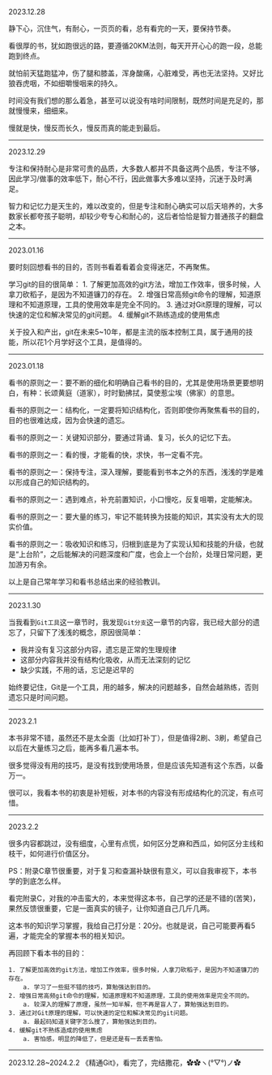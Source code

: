 2023.12.28

静下心，沉住气，有耐心，一页页的看，总有看完的一天，要保持节奏。

看很厚的书，犹如跑很远的路，要遵循20KM法则，每天开开心心的跑一段，总能跑到终点。

就怕前天猛跑猛冲，伤了腿和膝盖，浑身酸痛，心脏难受，再也无法坚持。又好比狼吞虎咽，不如细嚼慢咽来的持久。

时间没有我们想的那么着急，甚至可以说没有啥时间限制，既然时间是充足的，那就慢慢来，细细来。

慢就是快，慢反而长久，慢反而真的能走到最后。

----------------------------------------------------------------------------------------------------------------------------------------------------

2023.12.29

专注和保持耐心是非常可贵的品质，大多数人都并不具备这两个品质，专注不够，因此学习/做事的效率低下，耐心不行，因此做事大多难以坚持，沉迷于及时满足。

智力和记忆力是天生的，难以改变的，但是专注和耐心确实可以后天培养的，大多数家长都夸孩子聪明，却较少夸专心和耐心的，这后者恰恰是智力普通孩子的翻盘之本。

----------------------------------------------------------------------------------------------------------------------------------------------------

2023.01.16

要时刻回想看书的目的，否则书看着看着会变得迷茫，不再聚焦。

学习git的目的很简单：
	1. 了解更加高效的git方法，增加工作效率，很多时候，人拿刀砍稻子，是因为不知道镰刀的存在。
	2. 增强日常高频git命令的理解，知道原理和不知道原理，工具的使用效率是完全不同的。
	3. 通过对Git原理的理解，可以快速的定位和解决常见的git问题。
	4. 缓解git不熟练造成的使用焦虑

关于投入和产出，git在未来5~10年，都是主流的版本控制工具，属于通用的技能，所以花1个月学好这个工具，是值得的。

----------------------------------------------------------------------------------------------------------------------------------------------------

2023.01.18

看书的原则之一：要不断的细化和明确自己看书的目的，尤其是使用场景更要想明白，有种：长颂黄庭（道家），时时勤拂拭，莫使惹尘埃（佛家）的意思。

看书的原则之一：结构化，一定要将知识结构化，否则即使你再聚焦看书的目的，目的也很难达成，因为会快速的遗忘。

看书的原则之一：关键知识部分，要通过背诵、复习，长久的记忆下去。

看书的原则之一：看的慢，才能看的快，求快，书一定看不完。

看书的原则之一：保持专注，深入理解，要能看到书本之外的东西，浅浅的学是难以形成自己的知识结构的。

看书的原则之一：遇到难点，补充前置知识，小口慢吃，反复咀嚼，定能解决。

看书的原则之一：要大量的练习，牢记不能转换为技能的知识，其实没有太大的现实价值。

看书的原则之一：吸收知识和练习，归根到底是为了实现认知和技能的升级，也就是“上台阶”，之后能解决的问题深度和广度，也会上一个台阶，处理日常问题，更加游刃有余。

以上是自己常年学习和看书总结出来的经验教训。


----------------------------------------------------------------------------------------------------------------------------------------------------

2023.1.30

当我看到`Git工具`这一章节时，我发现`Git分支`这一章节的内容，我已经大部分的遗忘了，只留下了浅浅的概念，原因很简单：
+ 我并没有复习这部分内容，遗忘是正常的生理规律
+ 这部分内容我并没有结构化吸收，从而无法深刻的记忆
+ 缺少实践，不用的话，忘记是迟早的


始终要记住，Git是一个工具，用的越多，解决的问题越多，自然会越熟练，否则遗忘只是时间问题。

----------------------------------------------------------------------------------------------------------------------------------------------------

2023.2.1

本书非常不错，虽然还不是太全面（比如打补丁），但是值得2刷、3刷，希望自己以后在大量练习之后，能再多看几遍本书。

很多觉得没有用的技巧，是没有找到使用场景，但是应该先知道有这个东西，以备万一。

很可以，我看本书的初衷是补短板，对本书的内容没有形成结构化的沉淀，有点可惜。

----------------------------------------------------------------------------------------------------------------------------------------------------

2023.2.2

很多内容都跳过，没有细度，心里有点慌，如何区分芝麻和西瓜，如何区分主线和枝干，如何进行价值区分。

PS：附录C章节很重要，对于复习和查漏补缺很有意义，可以自我审视下，本书学的到底怎么样。 

看完附录C，对我的冲击蛮大的，本来觉得这本书，自己学的还是不错的(苦笑)，果然反馈很重要，它是一面真实的镜子，让你知道自己几斤几两。

这本书的知识学习掌握，我给自己打分是：20分。也就是说，自己可能要再看5遍，才能完全的掌握本书的相关知识。

再回顾下看本书的目的：

	1. 了解更加高效的git方法，增加工作效率，很多时候，人拿刀砍稻子，是因为不知道镰刀的存在。
		a. 学习了一些挺不错的技巧，算勉强达到目的。
	2. 增强日常高频git命令的理解，知道原理和不知道原理，工具的使用效率是完全不同的。
		a. 较深入的理解了原理，虽然一知半解，但不再是盲人了，算勉强达到目的。
	3. 通过对Git原理的理解，可以快速的定位和解决常见的git问题。
		a. 最起码知道关键字怎么搜了，算勉强达到目的。
	4. 缓解git不熟练造成的使用焦虑
		a. 害怕感，明显的降低了，但是还是有一丢丢害怕。

----------------------------------------------------------------------------------------------------------------------------------------------------

2023.12.28~2024.2.2   《精通Git》，看完了，完结撒花，✿✿ヽ(°▽°)ノ✿
